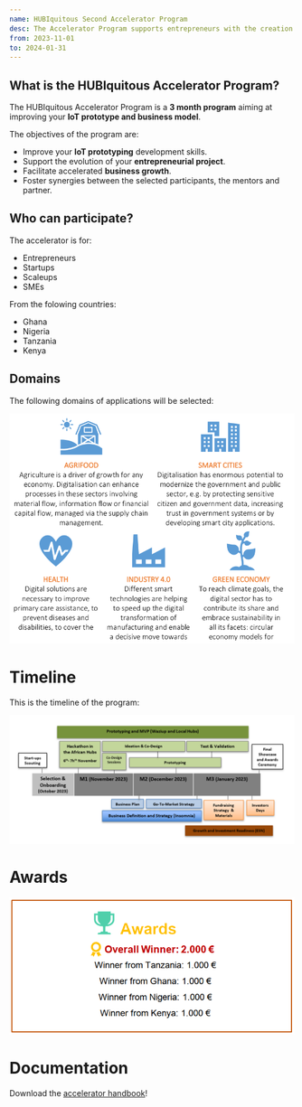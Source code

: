 ```yaml
---
name: HUBIquitous Second Accelerator Program
desc: The Accelerator Program supports entrepreneurs with the creation of new products and services in collaboration with European and African DIHs/TechHubs. It aims to improve the innovation creation capacity for entrepreneurs and start-ups, support the African-EU joint innovation project ideas and ventures and increase investment opportunities in African start-ups.
from: 2023-11-01
to: 2024-01-31
---
```




## What is the HUBIquitous Accelerator Program?

The HUBIquitous Accelerator Program is a **3 month program** aiming at improving your **IoT prototype and business model**.

The objectives of the program are:
- Improve your **IoT prototyping** development skills.
- Support the evolution of your **entrepreneurial project**.
- Facilitate accelerated **business growth**.
- Foster synergies between the selected participants, the mentors and partner.

## Who can participate?

The accelerator is for:
- Entrepreneurs 
- Startups
- Scaleups 
- SMEs

From the folowing countries:
- Ghana
- Nigeria
- Tanzania
- Kenya

## Domains

The following domains of applications will be selected:

![domains](img/domains.png)

# Timeline

This is the timeline of the program:

![timeline](img/timeline.png)

# Awards

![awards](img/awards.png)

# Documentation

Download the [accelerator handbook](https://hubiquitous.eu/wp-content/uploads/2022/05/Hubiquitous-1st-Open-Call-Guide-for-Applicants.pdf)!
